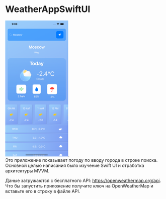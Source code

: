# WeatherAppSwiftUI
<img src="https://github.com/Gol-D/WeatherAppSwiftUI/blob/main/Simulator%20Screen%20Shot%20-%20iPhone%2012%20Pro%20Max%20-%202021-11-10%20at%2009.09.11.png" width="200" />.  
Это приложение показывает погоду по вводу города в строке поиска.  
Основной целью написания было изучение Swift UI и отработка архитектуры MVVM. 

Даные загружаются с бесплатного АPI: https://openweathermap.org/api.  
Что бы запустить приложение получите ключ на OpenWeatherMap и вставьте его в строку в файле API.
